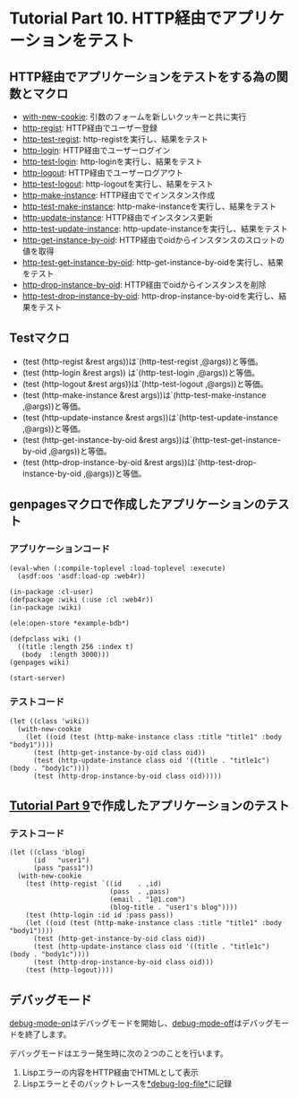 Tutorial Part 10. HTTP経由でアプリケーションをテスト
=====================================================

HTTP経由でアプリケーションをテストをする為の関数とマクロ
---------------------------------------------------------
- [with-new-cookie](http://web4r.org/en/api#with-new-cookie): 引数のフォームを新しいクッキーと共に実行
- [http-regist](http://web4r.org/en/api#http-regist): HTTP経由でユーザー登録
- [http-test-regist](http://web4r.org/en/api#http-test-regist): http-registを実行し、結果をテスト
- [http-login](http://web4r.org/en/api#http-login): HTTP経由でユーザーログイン
- [http-test-login](http://web4r.org/en/api#http-test-login): http-loginを実行し、結果をテスト
- [http-logout](http://web4r.org/en/api#http-logout): HTTP経由でユーザーログアウト
- [http-test-logout](http://web4r.org/en/api#http-test-logout): http-logoutを実行し、結果をテスト
- [http-make-instance](http://web4r.org/en/api#http-make-instance): HTTP経由ででインスタンス作成
- [http-test-make-instance](http://web4r.org/en/api#http-test-make-instance): http-make-instanceを実行し、結果をテスト
- [http-update-instance](http://web4r.org/en/api#http-update-instance): HTTP経由でインスタンス更新
- [http-test-update-instance](http://web4r.org/en/api#http-test-update-instance): http-update-instanceを実行し、結果をテスト
- [http-get-instance-by-oid](http://web4r.org/en/api#http-get-instance-by-oid): HTTP経由でoidからインスタンスのスロットの値を取得
- [http-test-get-instance-by-oid](http://web4r.org/en/api#http-test-get-instance-by-oid): http-get-instance-by-oidを実行し、結果をテスト
- [http-drop-instance-by-oid](http://web4r.org/en/api#http-drop-instance-by-oid): HTTP経由でoidからインスタンスを削除
- [http-test-drop-instance-by-oid](http://web4r.org/en/api#http-test-drop-instance-by-oid): http-drop-instance-by-oidを実行し、結果をテスト

Testマクロ
-----------
- (test (http-regist &rest args))は`(http-test-regist ,@args))と等価。
- (test (http-login &rest args)) は`(http-test-login ,@args))と等価。
- (test (http-logout &rest args))は`(http-test-logout ,@args))と等価。
- (test (http-make-instance &rest args))は`(http-test-make-instance ,@args))と等価。
- (test (http-update-instance &rest args))は`(http-test-update-instance ,@args))と等価。
- (test (http-get-instance-by-oid &rest args))は`(http-test-get-instance-by-oid ,@args))と等価。
- (test (http-drop-instance-by-oid &rest args))は`(http-test-drop-instance-by-oid ,@args))と等価。

genpagesマクロで作成したアプリケーションのテスト
---------------------------------------------------
### アプリケーションコード

    (eval-when (:compile-toplevel :load-toplevel :execute)
      (asdf:oos 'asdf:load-op :web4r))
    
    (in-package :cl-user)
    (defpackage :wiki (:use :cl :web4r))
    (in-package :wiki)
    
    (ele:open-store *example-bdb*)
    
    (defpclass wiki ()
      ((title :length 256 :index t)
       (body  :length 3000)))
    (genpages wiki)
    
    (start-server)

### テストコード

    (let ((class 'wiki))
      (with-new-cookie
        (let ((oid (test (http-make-instance class :title "title1" :body "body1"))))
          (test (http-get-instance-by-oid class oid))
          (test (http-update-instance class oid '((title . "title1c") (body . "body1c"))))
          (test (http-drop-instance-by-oid class oid)))))

[Tutorial Part 9](http://web4r.org/en/tutorial9)で作成したアプリケーションのテスト
-----------------------------------------------------------------------------------
### テストコード

    (let ((class 'blog)
          (id   "user1")
          (pass "pass1"))
      (with-new-cookie
        (test (http-regist `((id    . ,id)
                             (pass  . ,pass)
                             (email . "1@1.com")
                             (blog-title . "user1's blog"))))
        (test (http-login :id id :pass pass))
        (let ((oid (test (http-make-instance class :title "title1" :body "body1"))))
          (test (http-get-instance-by-oid class oid))
          (test (http-update-instance class oid '((title . "title1c") (body . "body1c"))))
          (test (http-drop-instance-by-oid class oid)))
        (test (http-logout))))

デバッグモード
---------------
[debug-mode-on](http://web4r.org/en/api#debug-mode-on)はデバッグモードを開始し、[debug-mode-off](http://web4r.org/en/api#debug-mode-off)はデバッグモードを終了します。

デバッグモードはエラー発生時に次の２つのことを行います。

1. Lispエラーの内容をHTTP経由でHTMLとして表示
2. Lispエラーとそのバックトレースを[\*debug-log-file\*](http://web4r.org/en/api#*debug-log-file*)に記録
